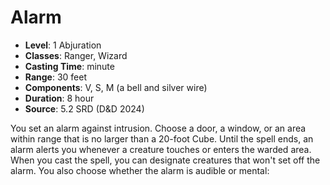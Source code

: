 # Alarm

- **Level**: 1 Abjuration
- **Classes**: Ranger, Wizard
- **Casting Time**: minute
- **Range**: 30 feet
- **Components**: V, S, M (a bell and silver wire)
- **Duration**: 8 hour
- **Source**: 5.2 SRD (D&D 2024)

You set an alarm against intrusion. Choose a door, a window, or an area within range that is no larger than a 20-foot Cube. Until the spell ends, an alarm alerts you whenever a creature touches or enters the warded area. When you cast the spell, you can designate creatures that won't set off the alarm. You also choose whether the alarm is audible or mental:

